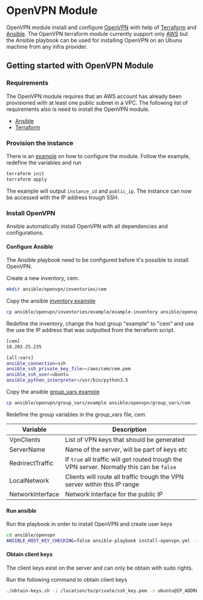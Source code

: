 # OpenVPN Module

OpenVPN module install and configure [OpenVPN](https://openvpn.net/) with help of [Terraform](https://www.terraform.io/) and [Ansible](https://www.ansible.com/). The OpenVPN terraform module currently support only [AWS](https://aws.amazon.com/) but the Ansible playbook can be used for installing OpenVPN on an Ubunu machine from any infra provider.

## Getting started with OpenVPN Module

### Requirements

The OpenVPN module requires that an AWS account has already been provisioned with at least one public subnet in a VPC. The following list of requirements also is need to install the OpenVPN module.

- [Ansible](https://docs.ansible.com/ansible/latest/installation_guide/intro_installation.html)
- [Terraform](https://www.terraform.io/downloads.html)

### Provision the instance

There is an [example](tf/openvpn/examples/configure_module) on how to configure the module. Follow the example, redefine the variables and run

```bash
terraform init
terraform apply
```

The example will output `instance_id` and `public_ip`. The instance can now be accessed with the IP address trough SSH.

### Install OpenVPN

Ansible automatically install OpenVPN with all dependencies and configurations.

#### Configure Ansible

The Ansible playbook need to be configured before it's possible to install OpenVPN.

Create a new inventory, cem.

```bash
mkdir ansible/openvpn/inventories/cem
```

Copy the ansible [inventory example](ansible/openvpn/inventories/example/example-inventory)

```bash
cp ansible/openvpn/inventories/example/example-inventory ansible/openvpn/inventories/cem/cem-inventory
```

Redefine the inventory, change the host group "example" to "cem" and use the use the IP address that was outputted from the terraform script.

```bash
[cem]
18.203.25.235

[all:vars]
ansible_connection=ssh 
ansible_ssh_private_key_file=~/aws/cem/cem.pem
ansible_ssh_user=ubuntu
ansible_python_interpreter=/usr/bin/python3.5
```

Copy the ansible [group_vars example](ansible/openvpn/group_vars/example)

```bash
cp ansible/openvpn/group_vars/example ansible/openvpn/group_vars/cem
```

Redefine the group variables in the group_vars file, cem

| Variable | Description |
| --- | --- |
| VpnClients | List of VPN keys that should be generated |
| ServerName | Name of the server, will be part of keys etc |
| RedrirectTraffic | If `true` all traffic will get routed trough the VPN server. Normally this can be `false` |
| LocalNetwork | Clients will route all traffic trough the VPN server within this IP range |
| NetworkInterface | Network interface for the public IP |

#### Run ansible

Run the playbook in order to install OpenVPN and create user keys

```bash
cd ansible/openvpn
ANSIBLE_HOST_KEY_CHECKING=false ansible-playbook install-openvpn.yml -i inventories/cem
```

#### Obtain client keys

The client keys exist on the server and can only be obtain with sudo rights.

Run the following command to obtain client keys

```bash
./obtain-keys.sh -i /location/to/private/ssh_key.pem -s ubuntu@IP_ADDRESS -c username
```
